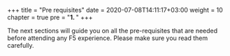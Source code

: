 +++
title = "Pre requisites"
date = 2020-07-08T14:11:17+03:00
weight = 10
chapter = true
pre = "<b>1. </b>"
+++

The next sections will guide you on all the pre-requisites that are needed before attending any F5 experience.  Please make sure you read them carefully. 
